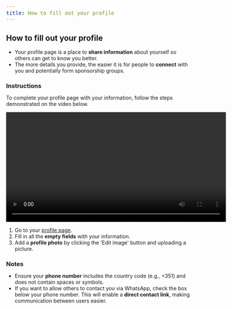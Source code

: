 ```yaml
---
title: How to fill out your profile
---
```


<style>
  span {
    font-size: 14px;
  }
  li {
    margin: 0 !important;
  }
  h3 {
    margin-bottom: 0;
  }
</style>

## How to fill out your profile

- <span>Your profile page is a place to <strong>share information</strong> about yourself so others can get to know you better.</span>
- <span>The more details you provide, the easier it is for people to <strong>connect</strong> with you and potentially form sponsorship groups.</span>

### Instructions

<span>To complete your profile page with your information, follow the steps demonstrated on the video below.</span>

<video width="600" class="ml-4" controls>
  <track kind="captions">
  <source src="/academy/demo/fill-profile.mp4" type="video/mp4">
  Your browser does not support the video tag.
</video>

1. <span>Go to your <a href="/users/me/edit">profile page</a>.</span>
2. <span>Fill in all the <strong>empty fields</strong> with your information.</span>
3. <span>Add a <strong>profile photo</strong> by clicking the 'Edit image' button and uploading a picture.</span>

### Notes
- <span>Ensure your <strong>phone number</strong> includes the country code (e.g., +351) and does not contain spaces or symbols.</span>
- <span>If you want to allow others to contact you via WhatsApp, check the box below your phone number. This will enable a <strong>direct contact link</strong>, making communication between users easier.</span>
